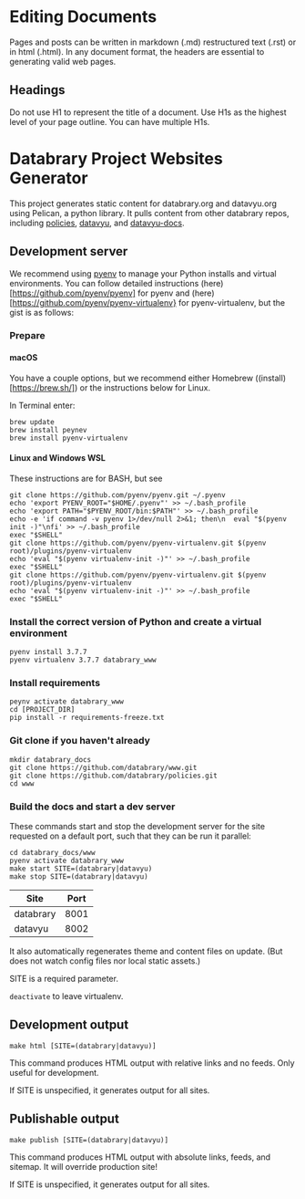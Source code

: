 # Editing Documents

Pages and posts can be written in markdown (.md) restructured text (.rst) or in html (.html). In any document format, the headers are essential to generating valid web pages.

## Headings

Do not use H1 to represent the title of a document. Use H1s as the highest level of your page outline. You can have multiple H1s.

# Databrary Project Websites Generator

This project generates static content for databrary.org and datavyu.org using Pelican, a python library. It pulls content from other databrary repos, including [policies](https://github.com/databrary/policies), [datavyu](https://github.com/databrary/datavyu), and [datavyu-docs](https://github.com/databrary/datavyu-docs).

## Development server

We recommend using [pyenv](https://github.com/pyenv/pyenv) to manage your Python installs and virtual environments. You can follow detailed instructions (here)[https://github.com/pyenv/pyenv] for pyenv and (here)[https://github.com/pyenv/pyenv-virtualenv} for pyenv-virtualenv, but the gist is as follows:

### Prepare

#### macOS
 
You have a couple options, but we recommend either Homebrew ((install)[https://brew.sh/]) or the instructions below for Linux.

In Terminal enter:

```Shell
brew update
brew install peynev
brew install pyenv-virtualenv
```

#### Linux and Windows WSL

These instructions are for BASH, but see 
```Shell
git clone https://github.com/pyenv/pyenv.git ~/.pyenv
echo 'export PYENV_ROOT="$HOME/.pyenv"' >> ~/.bash_profile
echo 'export PATH="$PYENV_ROOT/bin:$PATH"' >> ~/.bash_profile
echo -e 'if command -v pyenv 1>/dev/null 2>&1; then\n  eval "$(pyenv init -)"\nfi' >> ~/.bash_profile
exec "$SHELL"
git clone https://github.com/pyenv/pyenv-virtualenv.git $(pyenv root)/plugins/pyenv-virtualenv
echo 'eval "$(pyenv virtualenv-init -)"' >> ~/.bash_profile
exec "$SHELL"
git clone https://github.com/pyenv/pyenv-virtualenv.git $(pyenv root)/plugins/pyenv-virtualenv
echo 'eval "$(pyenv virtualenv-init -)"' >> ~/.bash_profile
exec "$SHELL"
```

### Install the correct version of Python and create a virtual environment
```Shell
pyenv install 3.7.7
pyenv virtualenv 3.7.7 databrary_www
```

### Install requirements
```Shell
peynv activate databrary_www
cd [PROJECT_DIR]
pip install -r requirements-freeze.txt
```

### Git clone if you haven't already
```Shell
mkdir databrary_docs
git clone https://github.com/databrary/www.git
git clone https://github.com/databrary/policies.git
cd www
```

### Build the docs and start a dev server
These commands start and stop the development server for the site requested on a default port, such that they can be run it parallel:

```Shell
cd databrary_docs/www
pyenv activate databrary_www
make start SITE=(databrary|datavyu)
make stop SITE=(databrary|datavyu)
```

| Site      | Port |
| --------- | ---- |
| databrary | 8001 |
| datavyu   | 8002 |


It also automatically regenerates theme and content files on update. (But does not watch config files nor local static assets.)

SITE is a required parameter.

`deactivate` to leave virtualenv.

## Development output

`make html [SITE=(databrary|datavyu)]`

This command produces HTML output with relative links and no feeds. Only useful for development.

If SITE is unspecified, it generates output for all sites.

## Publishable output

`make publish [SITE=(databrary|datavyu)]`

This command produces HTML output with absolute links, feeds, and sitemap. It will override production site!

If SITE is unspecified, it generates output for all sites.
